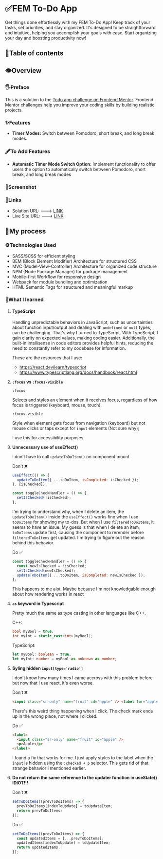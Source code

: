 # ✅FEM To-Do App

Get things done effortlessly with my FEM To-Do App! Keep track of your tasks, set priorities, and stay organized. It's designed to be straightforward and intuitive, helping you accomplish your goals with ease. Start organizing your day and boosting productivity now!

## 📃Table of contents

<!-- - [Overview](#overview)
  - [Preface](#preface)
  - [Features](#features)
  - [To Add Features](#to-add-features)
  - [Screenshot](#screenshot)
  - [Links](#links)
- [My process](#my-process)
  - [Built with](#built-with)
  - [What I learned](#what-i-learned) -->

## 👁️Overview

### 🖐️Preface

This is a solution to the [Todo app challenge on Frontend Mentor](https://www.frontendmentor.io/challenges/todo-app-Su1_KokOW). Frontend Mentor challenges help you improve your coding skills by building realistic projects.

### ✨Features

- **Timer Modes:** Switch between Pomodoro, short break, and long break modes.

### 🖋️To Add Features

- **Automatic Timer Mode Switch Option:** Implement functionality to offer users the option to automatically switch between Pomodoro, short break, and long break modes

### 📸Screenshot

<!-- ![](./preview/screenshot.png) -->

### 🔗Links

- Solution URL: ---> [LINK](https://www.frontendmentor.io/solutions/fem-pomodoro-app-using-html-css-and-vanilla-javascript-g8E78rx7dm)
- Live Site URL: ---> [LINK](https://fempomodoro.netlify.app/)

## 🚛My process

### ⚙️Technologies Used

- SASS/SCSS for efficient styling
- BEM (Block Element Modifier) Architecture for structured CSS
- MVC (Model-View-Controller) Architecture for organized code structure
- NPM (Node Package Manager) for package management
- Mobile-first Workflow for responsive design
- Webpack for module bundling and optimization
- HTML Semantic Tags for structured and meaningful markup

### 🧠What I learned

1. #### **TypeScript**

   Handling unpredictable behaviors in JavaScript, such as uncertainties about function input/output and dealing with `undefined` or `null` types, can be challenging. That's why I turned to TypeScript. With TypeScript, I gain clarity on expected values, making coding easier. Additionally, the built-in intellisense in code editors provides helpful hints, reducing the need to constantly refer to my codebase for information.

   These are the resources that I use:

   - <https://react.dev/learn/typescript>
   - <https://www.typescriptlang.org/docs/handbook/react.html>

2. **`:focus` vs `:focus-visible`**

   `:focus`

   Selects and styles an element when it receives focus, regardless of how focus is triggered (keyboard, mouse, touch).

   `:focus-visible`

   Style when element gets focus from navigation (keyboard) but not mouse clicks or taps except for `input` elements (Not sure why);

   I use this for accessibility purposes

3. **Unnecessary use of useEffect()**

   I don't have to call `updateToDoItem()` on component mount

   Don't ❌

   ```js
   useEffect(() => {
     updateToDoItem({ ...toDoItem, isCompleted: isChecked });
   }, [isChecked]);

   const toggleCheckHandler = () => {
     setIsChecked(!isChecked);
   };
   ```

   I'm trying to understand why, when I delete an item, the `updateToDoItem()` inside the `useEffect()` works fine when I use `toDoItems` for showing my to-dos. But when I use `filteredToDoItems`, it seems to have an issue. My guess is that when I delete an item, `toDoItems` update first, causing the component to rerender before `filteredToDoItems` get updated. I'm trying to figure out the reason behind this behavior.

   Do ✅

   ```js
   const toggleCheckHandler = () => {
     const newIsChecked = !isChecked;
     setIsChecked(newIsChecked);
     updateToDoItem({ ...toDoItem, isCompleted: newIsChecked });
   };
   ```

   This happens to me alot. Maybe because I'm not knowledgable enough about how rendering works in react

4. **`as` keyword in Typescript**

   Pretty much the same as type casting in other languages like C++.

   C++:

   ```c++
   bool myBool = true;
   int myInt = static_cast<int>(myBool);
   ```

   TypeScript:

   ```typescript
   let myBool: boolean = true;
   let myInt: number = myBool as unknown as number;
   ```

5. **Syling hidden `input[type='radio']`**

   I don't know how many times I came accross with this problem before but now that I use react, it's even worse.

   Don't ❌

   ```html
   <input class="sr-only" name="fruit" id="apple" /> <label for="apple">Apple</label>
   ```

   There's this weird thing happening when I click. The check mark ends up in the wrong place, not where I clicked.

   Do ✅

   ```html
   <label>
     <input class="sr-only" name="fruit" id="apple" />
     <p>Apple</p>
   </label>
   ```

   I found a fix that works for me. I just apply styles to the label when the `input` is hidden using the `:checked + p` selector. This gets rid of that strange behavior I mentioned earlier.

6. **Do not return the same reference to the updater function in useState() IDIOT!!!**

   Don't ❌

   ```typescript
   setToDoItems((prevToDoItems) => {
     prevToDoItems[indexToUpdate] = toUpdateItem;
     return prevToDoItems;
   });
   ```

   Do ✅

   ```typescript
   setToDoItems((prevToDoItems) => {
     const updatedItems = [...prevToDoItems];
     updatedItems[indexToUpdate] = toUpdateItem;
     return updatedItems;
   });
   ```
